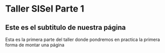 # Taller SISeI Parte 1
## Este es el subtitulo de nuestra página
Esta es la primera parte del taller donde pondremos en practica la primera forma de montar una página
